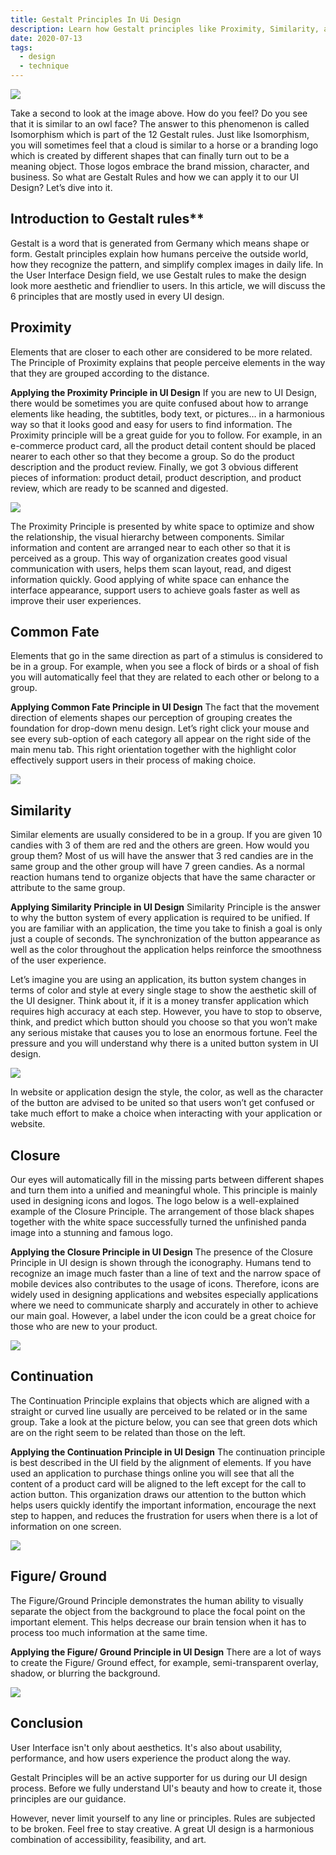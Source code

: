 ```yaml
---
title: Gestalt Principles In Ui Design
description: Learn how Gestalt principles like Proximity, Similarity, and Closure improve UI design by organizing elements for better usability, clear visual hierarchy, and enhanced user experience.
date: 2020-07-13
tags:
  - design
  - technique
---
```


![](assets/gestalt-principles-in-ui-design_261d02efd9a855cdb1eed8a98112d3ae_md5.webp)

Take a second to look at the image above. How do you feel? Do you see that it is similar to an owl face? The answer to this phenomenon is called Isomorphism which is part of the 12 Gestalt rules. Just like Isomorphism, you will sometimes feel that a cloud is similar to a horse or a branding logo which is created by different shapes that can finally turn out to be a meaning object. Those logos embrace the brand mission, character, and business. So what are Gestalt Rules and how we can apply it to our UI Design? Let’s dive into it.

## Introduction to Gestalt rules\*\*

Gestalt is a word that is generated from Germany which means shape or form. Gestalt principles explain how humans perceive the outside world, how they recognize the pattern, and simplify complex images in daily life. In the User Interface Design field, we use Gestalt rules to make the design look more aesthetic and friendlier to users. In this article, we will discuss the 6 principles that are mostly used in every UI design.

## Proximity

Elements that are closer to each other are considered to be more related. The Principle of Proximity explains that people perceive elements in the way that they are grouped according to the distance.

**Applying the Proximity Principle in UI Design**
If you are new to UI Design, there would be sometimes you are quite confused about how to arrange elements like heading, the subtitles, body text, or pictures… in a harmonious way so that it looks good and easy for users to find information. The Proximity principle will be a great guide for you to follow. For example, in an e-commerce product card, all the product detail content should be placed nearer to each other so that they become a group. So do the product description and the product review. Finally, we got 3 obvious different pieces of information: product detail, product description, and product review, which are ready to be scanned and digested.

![](assets/gestalt-principles-in-ui-design_61289ca41b3b2f8dc1cae3cb3b9da6a7_md5.webp)

The Proximity Principle is presented by white space to optimize and show the relationship, the visual hierarchy between components. Similar information and content are arranged near to each other so that it is perceived as a group. This way of organization creates good visual communication with users, helps them scan layout, read, and digest information quickly. Good applying of white space can enhance the interface appearance, support users to achieve goals faster as well as improve their user experiences.

## Common Fate

Elements that go in the same direction as part of a stimulus is considered to be in a group. For example, when you see a flock of birds or a shoal of fish you will automatically feel that they are related to each other or belong to a group.

**Applying Common Fate Principle in UI Design**
The fact that the movement direction of elements shapes our perception of grouping creates the foundation for drop-down menu design. Let’s right click your mouse and see every sub-option of each category all appear on the right side of the main menu tab. This right orientation together with the highlight color effectively support users in their process of making choice.

![](assets/gestalt-principles-in-ui-design_c25b23553a4fbc3e63707bb9a81d72c4_md5.webp)

## Similarity

Similar elements are usually considered to be in a group. If you are given 10 candies with 3 of them are red and the others are green. How would you group them? Most of us will have the answer that 3 red candies are in the same group and the other group will have 7 green candies. As a normal reaction humans tend to organize objects that have the same character or attribute to the same group.

**Applying Similarity Principle in UI Design**
Similarity Principle is the answer to why the button system of every application is required to be unified. If you are familiar with an application, the time you take to finish a goal is only just a couple of seconds. The synchronization of the button appearance as well as the color throughout the application helps reinforce the smoothness of the user experience.

Let’s imagine you are using an application, its button system changes in terms of color and style at every single stage to show the aesthetic skill of the UI designer. Think about it, if it is a money transfer application which requires high accuracy at each step. However, you have to stop to observe, think, and predict which button should you choose so that you won’t make any serious mistake that causes you to lose an enormous fortune. Feel the pressure and you will understand why there is a united button system in UI design.

![](assets/gestalt-principles-in-ui-design_3a01b5fecbaf061c21599080993c6400_md5.webp)

In website or application design the style, the color, as well as the character of the button are advised to be united so that users won’t get confused or take much effort to make a choice when interacting with your application or website.

## Closure

Our eyes will automatically fill in the missing parts between different shapes and turn them into a unified and meaningful whole. This principle is mainly used in designing icons and logos. The logo below is a well-explained example of the Closure Principle. The arrangement of those black shapes together with the white space successfully turned the unfinished panda image into a stunning and famous logo.

**Applying the Closure Principle in UI Design**
The presence of the Closure Principle in UI design is shown through the iconography. Humans tend to recognize an image much faster than a line of text and the narrow space of mobile devices also contributes to the usage of icons. Therefore, icons are widely used in designing applications and websites especially applications where we need to communicate sharply and accurately in other to achieve our main goal. However, a label under the icon could be a great choice for those who are new to your product.

![](assets/gestalt-principles-in-ui-design_13186fb397ff23cfe63db16a8ece4846_md5.webp)

## Continuation

The Continuation Principle explains that objects which are aligned with a straight or curved line usually are perceived to be related or in the same group. Take a look at the picture below, you can see that green dots which are on the right seem to be related than those on the left.

**Applying the Continuation Principle in UI Design**
The continuation principle is best described in the UI field by the alignment of elements. If you have used an application to purchase things online you will see that all the content of a product card will be aligned to the left except for the call to action button. This organization draws our attention to the button which helps users quickly identify the important information, encourage the next step to happen, and reduces the frustration for users when there is a lot of information on one screen.

![](assets/gestalt-principles-in-ui-design_0072fd89ad3c95ef57fb09a6299464ff_md5.webp)

## Figure/ Ground

The Figure/Ground Principle demonstrates the human ability to visually separate the object from the background to place the focal point on the important element. This helps decrease our brain tension when it has to process too much information at the same time.

**Applying the Figure/ Ground Principle in UI Design**
There are a lot of ways to create the Figure/ Ground effect, for example, semi-transparent overlay, shadow, or blurring the background.

![](assets/gestalt-principles-in-ui-design_e25d1641f846de4167a75b8640b83744_md5.webp)

## Conclusion

User Interface isn't only about aesthetics. It's also about usability, performance, and how users experience the product along the way.

Gestalt Principles will be an active supporter for us during our UI design process. Before we fully understand UI's beauty and how to create it, those principles are our guidance.

However, never limit yourself to any line or principles. Rules are subjected to be broken. Feel free to stay creative. A great UI design is a harmonious combination of accessibility, feasibility, and art.

